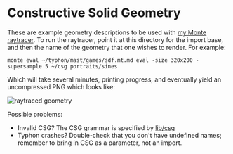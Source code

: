 # Constructive Solid Geometry

These are example geometry descriptions to be used with [my Monte
raytracer](https://github.com/monte-language/typhon/blob/master/mast/games/sdf.mt).
To run the raytracer, point it at this directory for the import base, and then
the name of the geometry that one wishes to render. For example:

    monte eval ~/typhon/mast/games/sdf.mt.md eval -size 320x200 -supersample 5 ~/csg portraits/sines

Which will take several minutes, printing progress, and eventually yield an
uncompressed PNG which looks like:

![raytraced
geometry](https://github.com/MostAwesomeDude/csg/blob/master/sines.png)

Possible problems:

* Invalid CSG? The CSG grammar is specified by
  [lib/csg](https://github.com/monte-language/typhon/blob/master/mast/lib/csg.mt)
* Typhon crashes? Double-check that you don't have undefined names; remember
  to bring in CSG as a parameter, not an import.
